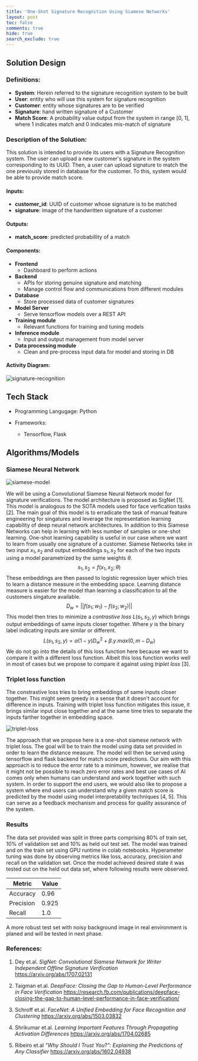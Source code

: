 ```yaml
---
title: 'One-Shot Signature Recognition Using Siamese Networks'
layout: post
toc: false
comments: true
hide: true
search_exclude: true
---
```


## Solution Design

### Definitions:

- **System**: Herein referred to the signature recognition system to be built
- **User**: entity who will use this system for signature recognition
- **Customer**: entity whose signatures are to be verified
- **Signature**: hand written signature of a Customer
- **Match Score**: A probability value output from the system in range [0, 1], where 1 indicates match and 0 indicates mis-match of signature

### Description of the Solution:

This solution is intended to provide its users with a Signature Recognition system. The user can upload a new customer's signature in the system corresponding to its UUID. Then, a user can upload signature to match the one previously stored in database for the customer. To this, system would be able to provide match score.

#### Inputs:

- **customer_id**: UUID of customer whose signature is to be matched
- **signature**: image of the handwritten signature of a customer

#### Outputs:

- **match_score**: predicted probabillity of a match

#### Components:

- **Frontend**
  - Dashboard to perform actions
- **Backend**
  - APIs for storing genuine signature and matching
  - Manage control flow and communications from different modules
- **Database**
  - Store processed data of customer signatures
- **Model Server**
  - Serve tensorflow models over a REST API
- **Training module**
  - Relevant functions for training and tuning models
- **Inference module**
  - Input and output management from model server
- **Data processing module**
  - Clean and pre-process input data for model and storing in DB

#### Activity Diagram:

![signature-recognition](https://i.imgur.com/4kbye9S.png)

## Tech Stack 

- Programming Langugage: Python
- Frameworks:

  - Tensorflow, Flask


## Algorithms/Models

### Siamese Neural Network

![siamese-model](https://i.imgur.com/lwRkFYF.png)

We will be using a Convolutional Siamese Neural Network model for signature verifications. The model architecture is proposed as SigNet [1]. This model is analogous to the SOTA models used for face verfication tasks [2]. The main goal of this model is to erradicate the task of manual feature engineering for singatures and leverage the representation learning capability of deep neural network architectures. In addition to this Siamese Networks can help in learning with less number of samples or one-shot learning. One-shot learning capability is useful in our case where we want to learn from usually one signature of a customer. Siamese Networks take in two input $x_1, x_2$ and output embeddings $s_1, s_2$ for each of the two inputs using a model parametrized by the same weights $\theta$.
$$
s_1, s_2 = f(x_1, x_2;\theta)
$$
These embeddings are then passed to logistic regression layer which tries to learn a distance measure in the embedding space. Learning distance measure is easier for the model than learning a classification to all the customers singature available.
$$
D_w = ||f(s_1;w_1) - f(s_2;w_2)||
$$
This model then tries to minimize a *contrastive loss* $L(s_1, s_2, y)$ which brings output embeddings of same inputs closer together. Where $y$ is the binary label indicating inputs are similar or different.
$$
L(s_1, s_2, y) = \alpha(1-y)D_{w}^2 + \beta.y .max(0, m-D_w)
$$
We do not go into the details of this loss function here because we want to compare it with a different loss function. Albeit this loss function works well in most of cases but we propose to compare it against using *triplet loss* [3].

### Triplet loss function

The constrastive loss tries to bring embeddings of same inputs closer together. This might seem greedy in a sense that it doesn't account for difference in inputs. Training with triplet loss function mitigates this issue, it brings similar input close together and at the same time tries to separate the inputs farther together in embedding space.

 ![triplet-loss](https://i.imgur.com/QyIWduV.png)

The approach that we propose here is a one-shot siamese network with triplet loss. The goal will be to train the model using data set provided in order to learn the distance measure. The model will then be served using tensorflow and flask backend for match score predictions. Our aim with this approach is to reduce the error rate to a minimum, however, we realise that it might not be possible to reach zero error rates and best use cases of AI comes only when humans can understand and work together with such system. In order to support the end users, we would also like to propose a system where end users can understand why a given match score is predicted by the model using model interpretability techniques [4, 5]. This can serve as a feedback mechanism and process for quality assurance of the system. 

### Results

The data set provided was split in three parts comprising 80% of train set, 10% of validatiion set and 10% as held out test set. The model was trained and on the train set using GPU runtime in colab notebooks. Hyperameter tuning was done by observing metrics like loss, accuracy, precision and recall on the validation set. Once the model achieved desired state it was tested out on the held out data set, where following results were observed.

| Metric    | Value |
| --------- | ----- |
| Accuracy  | 0.96  |
| Precision | 0.925 |
| Recall    | 1.0   |

A more robust test set with noisy background image in real environment is planed and will be tested in next phase.

### References:

1. Dey et.al. *SigNet: Convolutional Siamese Network for Writer Independent Offline Signature Verification* https://arxiv.org/abs/1707.02131

2. Taigman et.al. *DeepFace: Closing the Gap to Human-Level Performance in Face Verification* https://research.fb.com/publications/deepface-closing-the-gap-to-human-level-performance-in-face-verification/

3. Schroff et.al. *FaceNet: A Unified Embedding for Face Recognition and Clustering* https://arxiv.org/abs/1503.03832

4. Shrikumar et.al. *Learning Important Features Through Propagating Activation Differences* https://arxiv.org/abs/1704.02685

5. Ribeiro et.al *"Why Should I Trust You?": Explaining the Predictions of Any Classifier* https://arxiv.org/abs/1602.04938